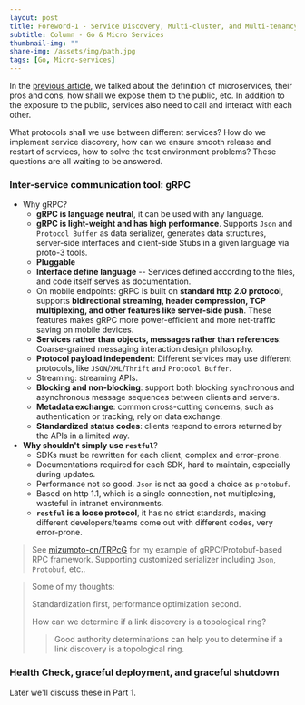 ```yaml
---
layout: post
title: Foreword-1 - Service Discovery, Multi-cluster, and Multi-tenancy Part 0
subtitle: Column - Go & Micro Services
thumbnail-img: ""
share-img: /assets/img/path.jpg
tags: [Go, Micro-services]
---
```


In the [previous article](https://mizumoto-cn.github.io/2022-06-25-Go-and-MicroServices-Foreword/), we talked about the definition of microservices, their pros and cons, how shall we expose them to the public, etc. In addition to the exposure to the public, services also need to call and interact with each other.

What protocols shall we use between different services? How do we implement service discovery, how can we ensure smooth release and restart of services, how to solve the test environment problems? These questions are all waiting to be answered.

### Inter-service communication tool: gRPC

<!-- markdownlint-disable MD032 MD004 -->

* Why gRPC?
  - **gRPC is language neutral**, it can be used with any language.
  - **gRPC is light-weight and has high performance**. Supports `Json` and `Protocol Buffer` as data serializer, generates data structures, server-side interfaces and client-side Stubs in a given language via proto-3 tools.
  - **Pluggable**
  - **Interface define language** -- Services defined according to the files, and code itself serves as documentation.
  - On mobile endpoints: gRPC is built on **standard http 2.0 protocol**, supports **bidirectional streaming, header compression, TCP multiplexing, and other features like server-side push**. These features makes gRPC more power-efficient and more net-traffic saving on mobile devices.
  - **Services rather than objects, messages rather than references**: Coarse-grained messaging interaction design philosophy.
  - **Protocol payload independent**: Different services may use different protocols, like `JSON`/`XML`/`Thrift` and `Protocol Buffer`.
  - Streaming: streaming APIs.
  - **Blocking and non-blocking**: support both blocking synchronous and asynchronous message sequences between clients and servers.
  - **Metadata exchange**: common cross-cutting concerns, such as authentication or tracking, rely on data exchange.
  - **Standardized status codes**: clients respond to errors returned by the APIs in a limited way.
* **Why shouldn't simply use `restful`**?
  - SDKs must be rewritten for each client, complex and error-prone.
  - Documentations required for each SDK, hard to maintain, especially during updates.
  - Performance not so good. `Json` is not aa good a choice as `protobuf`.
  - Based on http 1.1, which is a single connection, not multiplexing, wasteful in intranet environments.
  - **`restful` is a loose protocol**, it has no strict standards, making different developers/teams come out with different codes, very error-prone.

> See [mizumoto-cn/TRPcG](https://github.com/mizumoto-cn/TRPcG) for my example of gRPC/Protobuf-based RPC framework. Supporting customized serializer including `Json`, `Protobuf`, etc..

> Some of my thoughts:
> 
> Standardization first, performance optimization second.
> 
> How can we determine if a link discovery is a topological ring?
> > Good authority determinations can help you to determine if a link discovery is a topological ring.

### Health Check, graceful deployment, and graceful shutdown

Later we'll discuss these in Part 1.
